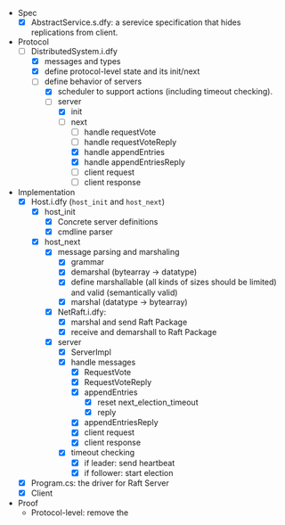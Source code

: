 - Spec
  - [x] AbstractService.s.dfy: a serevice specification that hides replications from client.

- Protocol
  - [ ] DistributedSystem.i.dfy
    - [x] messages and types
    - [x] define protocol-level state and its init/next
    - [ ] define behavior of servers
      - [x] scheduler to support actions (including timeout checking).
      - [ ] server
        - [x] init
        - [ ] next
          - [ ] handle requestVote
          - [ ] handle requestVoteReply
          - [x] handle appendEntries
          - [x] handle appendEntriesReply
          - [ ] client request
          - [ ] client response

- Implementation
  - [x] Host.i.dfy (`host_init` and `host_next`)
    - [x] host_init
      - [x] Concrete server definitions
      - [x] cmdline parser
    - [x] host_next
      - [x] message parsing and marshaling
        - [x] grammar
        - [x] demarshal (bytearray -> datatype)
        - [x] define marshallable (all kinds of sizes should be limited) and valid (semantically valid)
        - [x] marshal (datatype -> bytearray)
      - [x] NetRaft.i.dfy: 
        - [x] marshal and send Raft Package
        - [x] receive and demarshall to Raft Package
      - [x] server
        - [x] ServerImpl
        - [x] handle messages
          - [x] RequestVote
          - [x] RequestVoteReply
          - [x] appendEntries
            - [x] reset next_election_timeout
            - [x] reply
          - [x] appendEntriesReply
          - [x] client request
          - [x] client response
        - [x] timeout checking
          - [x] if leader: send heartbeat
          - [x] if follower: start election
  - [x] Program.cs: the driver for Raft Server
  - [x] Client

- Proof
  - Protocol-level: remove the 